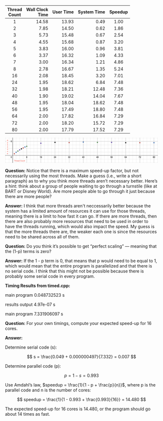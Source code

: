 |Thread<br>Count|Wall Clock<br>Time|User Time|System Time|Speedup|
|:--:|--:|--:|--:|:--:|
|1|14.58|13.93| 0.49|1.00|
|2| 7.85|14.50| 0.62| 1.86|
|3| 5.73|15.48| 0.67| 2.54|
|4| 4.55|15.68| 0.87| 3.20|
|5| 3.83|16.00| 0.96| 3.81|
|6| 3.37|16.32| 1.09| 4.33|
|7| 3.00|16.34| 1.21| 4.86|
|8| 2.78|16.67| 1.35| 5.24|
|16| 2.08|18.45| 3.20| 7.01|
|24| 1.95|18.62| 6.84| 7.48|
|32| 1.98|18.21|12.48| 7.36|
|40| 1.90|19.02|14.04| 7.67|
|48| 1.95|18.04|18.62| 7.48|
|56| 1.95|17.49|18.80| 7.48|
|64| 2.00|17.82|16.84| 7.29|
|72| 2.00|18.20|15.72| 7.29|
|80| 2.00|17.79|17.52| 7.29|

![Speedup Graph](<Speedup Graph.png>)

**Question:** Notice that there is a maximum speed-up factor, but not necessarily using the most threads. Make a guess (i.e., write a short paragraph) as to why you think more threads aren’t necessary better. Here’s a hint: think about a group of people waiting to go through a turnstile (like at BART or Disney World). Are more people able to go through it just because there are more people?

**Answer:** I think that more threads aren't neccessarily better because the system has a limited amount of resources it can use for those threads, meaning there is a limit to how fast it can go. If there are more threads, then there are also probably more resources that need to be used in order to have the threads running, which would also impact the speed. My guess is that the more threads there are, the weaker each one is since the resources need to be shared across all of them.


**Question:** Do you think it’s possible to get “perfect scaling” — meaning that the (1-p) terms is zero?

**Answer:** If the 1 - p term is 0, that means that p would need to be equal to 1, which would mean that the entire program is parallelized and that there is no serial code. I think that this might not be possible because there is probably some serial code in every program. 


**Timing Results from timed.cpp:**

main program 0.048732523 s

results output 4.97e-07 s

main program 7.331906097 s



**Question:** For your own timings, compute your expected speed-up for 16 cores.

**Answer:**

Determine serial code (s):

$$ s = \frac{0.049 + 0.000000497}{7.332} = 0.007 $$

Determine parallel code (p): 

$$ p = 1 - s = 0.993 $$

Use Amdahl’s law, $speedup = \frac{1}{1 - p + \frac{p}{n}}$, where p is the parallel code and n is the number of cores:

$$ speedup = \frac{1}{1 - 0.993 + \frac{0.993}{16}} = 14.480 $$

The expected speed-up for 16 cores is 14.480, or the program should go about 14 times as fast.
